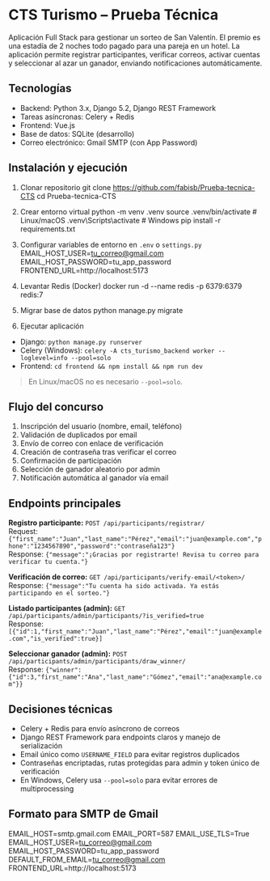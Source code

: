 # CTS Turismo – Prueba Técnica

Aplicación Full Stack para gestionar un sorteo de San Valentín. El premio es una estadía de 2 noches todo pagado para una pareja en un hotel. La aplicación permite registrar participantes, verificar correos, activar cuentas y seleccionar al azar un ganador, enviando notificaciones automáticamente.

## Tecnologías

- Backend: Python 3.x, Django 5.2, Django REST Framework
- Tareas asíncronas: Celery + Redis
- Frontend: Vue.js
- Base de datos: SQLite (desarrollo)
- Correo electrónico: Gmail SMTP (con App Password)

## Instalación y ejecución

1. Clonar repositorio
git clone <https://github.com/fabisb/Prueba-tecnica-CTS>
cd Prueba-tecnica-CTS

2. Crear entorno virtual
python -m venv .venv
source .venv/bin/activate # Linux/macOS
.venv\Scripts\activate # Windows
pip install -r requirements.txt

3. Configurar variables de entorno en `.env` o `settings.py`
EMAIL_HOST_USER=tu_correo@gmail.com
EMAIL_HOST_PASSWORD=tu_app_password
FRONTEND_URL=http://localhost:5173

4. Levantar Redis (Docker)
docker run -d --name redis -p 6379:6379 redis:7

5. Migrar base de datos
python manage.py migrate

6. Ejecutar aplicación
- Django: `python manage.py runserver`
- Celery (Windows): `celery -A cts_turismo_backend worker --loglevel=info --pool=solo`
- Frontend: `cd frontend && npm install && npm run dev`

> En Linux/macOS no es necesario `--pool=solo`.

## Flujo del concurso

1. Inscripción del usuario (nombre, email, teléfono)
2. Validación de duplicados por email
3. Envío de correo con enlace de verificación
4. Creación de contraseña tras verificar el correo
5. Confirmación de participación
6. Selección de ganador aleatorio por admin
7. Notificación automática al ganador vía email

## Endpoints principales

**Registro participante:** `POST /api/participants/registrar/`  
Request: `{"first_name":"Juan","last_name":"Pérez","email":"juan@example.com","phone":"1234567890","password":"contraseña123"}`  
Response: `{"message":"¡Gracias por registrarte! Revisa tu correo para verificar tu cuenta."}`

**Verificación de correo:** `GET /api/participants/verify-email/<token>/`  
Response: `{"message":"Tu cuenta ha sido activada. Ya estás participando en el sorteo."}`

**Listado participantes (admin):** `GET /api/participants/admin/participants/?is_verified=true`  
Response: `[{"id":1,"first_name":"Juan","last_name":"Pérez","email":"juan@example.com","is_verified":true}]`

**Seleccionar ganador (admin):** `POST /api/participants/admin/participants/draw_winner/`  
Response: `{"winner":{"id":3,"first_name":"Ana","last_name":"Gómez","email":"ana@example.com"}}`

## Decisiones técnicas

- Celery + Redis para envío asíncrono de correos
- Django REST Framework para endpoints claros y manejo de serialización
- Email único como `USERNAME_FIELD` para evitar registros duplicados
- Contraseñas encriptadas, rutas protegidas para admin y token único de verificación
- En Windows, Celery usa `--pool=solo` para evitar errores de multiprocessing

## Formato para SMTP de Gmail

EMAIL_HOST=smtp.gmail.com
EMAIL_PORT=587
EMAIL_USE_TLS=True
EMAIL_HOST_USER=tu_correo@gmail.com
EMAIL_HOST_PASSWORD=tu_app_password
DEFAULT_FROM_EMAIL=tu_correo@gmail.com
FRONTEND_URL=http://localhost:5173
